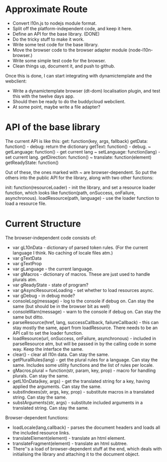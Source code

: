 Approximate Route
=================

* Convert l10n.js to nodejs module format.
* Split off the platform-independent code, and keep it here.
* Define an API for the base library.
(DONE)
* Do the tricky stuff to make it work.
* Write some test code for the base library.
* Move the browser code to the browser adapter module (node-l10n-browser.)
* Write some simple test code for the browser.
* Clean things up, document it, and push to github.

Once this is done, I can start integrating with dynamictemplate and the webclient:
* Write a dynamictemplate browser (dt-dom) localisation plugin, and test this with the twelve days app.
* Should then be ready to do the buddycloud webclient.
* At some point, maybe write a file adapter?

API of the base library
=======================

The current API is like this:
  get: function(key, args, fallback)
  getData: function() - debug: return the dictionary
  getText: function() - debug.
  ~ getLanguage: function() - get current lang
  ~ setLanguage: function(lang) - set current lang.
  getDirection: function() 
  ~ translate: function(element)
  getReadyState: function()

Out of these, the ones marked with ~ are browser-dependent. So put the others into the public API for the library, along with two other functions:

  init: function(resourceLoader) - init the library, and set a resource loader function, which looks like function(path, onSuccess, onFailure, asynchronous).
  loadResource(path, language) - use the loader function to load a resource file.

Current Structure
=================
The browser-independent code consists of:
* var gL10nData - dictionary of parsed token rules. (For the current language I think. No caching of locale files atm.)
* var gTextData
* var gTextProp
* var gLanguage - the current language.
* var gMacros - dictionary of macros. These are just used to handle plurals atm.
* var gReadyState - state of program?
* var gAsyncResourceLoading - set whether to load resources async.
* var gDebug - in debug mode?
* consoleLog(message) - log to the console if debug on. Can stay the same (but should be in the browser bit as well)
* consoleWarn(message) - warn to the console if debug on. Can stay the same but ditto.
* parseResource(href, lang, successCallback, failureCallback) - this can stay mostly the same, apart from loadResource. There needs to be an API call to set the loader function.
* loadResource(url, onSuccess, onFailure, asynchronous) - included in parseResource atm, but will be passed in by the calling code in some way. Keep the interface the same.
* clear() - clear all l10n data. Can stay the same.
* getPluralRules(lang) - get the plural rules for a language. Can stay the same. Includes some utility functions and the list of rules per locale.
* gMacros.plural = function(str, param, key, prop) - macro for handling plurals. Can stay the same.
* getL10nData(key, args) - get the translated string for a key, having applied the arguments. Can stay the same.
* substIndexes(str, args, key, prop) - substitute macros in a translated string. Can stay the same.
* substArguments(str, args) - substitute included arguments in a translated string. Can stay the same.


Browser-dependent functions:
* loadLocale(lang,callback) - parses the document headers and loads all the included resource links.
* translateElement(element) - translate an html element.
* translateFragment(element) - translate an html subtree.
* There''s a load of browser-dependent stuff at the end, which deals with initialising the library and attaching it to the document object.
